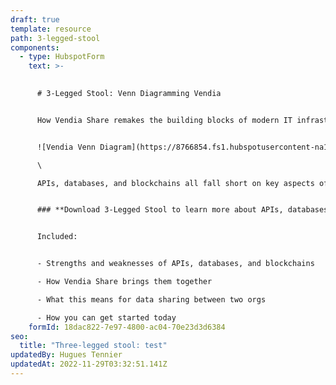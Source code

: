 ```yaml
---
draft: true
template: resource
path: 3-legged-stool
components:
  - type: HubspotForm
    text: >-
      

      # 3-Legged Stool: Venn Diagramming Vendia


      How Vendia Share remakes the building blocks of modern IT infrastructure into secure, compliant real-time data connectivity  and sharing solutions


      ![Vendia Venn Diagram](https://8766854.fs1.hubspotusercontent-na1.net/hubfs/8766854/Form%20Images/3Legged_Fig01.png)\

      \

      APIs, databases, and blockchains all fall short on key aspects of secure, real-time data sharing needed to meet business needs. Vendia Share combines the three to make up for each one lacks


      ### **Download 3-Legged Stool to learn more about APIs, databases, and blockchain and how they complement one another.** 


      Included:


      - Strengths and weaknesses of APIs, databases, and blockchains

      - How Vendia Share brings them together

      - What this means for data sharing between two orgs

      - How you can get started today
    formId: 18dac822-7e97-4800-ac04-70e23d3d6384
seo:
  title: "Three-legged stool: test"
updatedBy: Hugues Tennier
updatedAt: 2022-11-29T03:32:51.141Z
---
```


